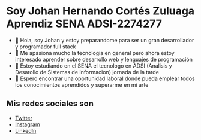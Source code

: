 # Soy Johan Hernando Cortés Zuluaga Aprendiz SENA ADSI-2274277

- 👋 Hola, soy Johan y estoy preparandome para ser un gran desarrollador y programador full stack
- 👀 Me apasiona mucho la tecnologia en general pero ahora estoy interesado aprender sobre desarrollo web y lenguajes de programación
- 🌱 Estoy estudiando en el SENA el tecnologo en ADSI (Analisis y Desarollo de Sistemas de Informacion) jornada de la tarde
- 💞 Espero encontrar una oportunidad laboral donde pueda emplear todos los conocimientos aprendidos y superarme en mi arte

## Mis redes sociales son

- [Twitter](https://twitter.com/elviejogiral/)
- [Instagram](https://www.instagram.com/giral.andy/)
- [LinkedIn](https://www.linkedin.com/in/giral-andrew/)
